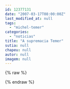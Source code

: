 ```yaml
---
id: 12377131
date: "2007-03-17T08:00:00Z"
last_modified_at: null
tags:
  - "michel-temer"
categories:
  - "noticias"
title: "A supremacia Temer"
sutia: null
chapeu: null
autor: null
imagem: null
---
```

{% raw %}
<p> </p>
{% endraw %}